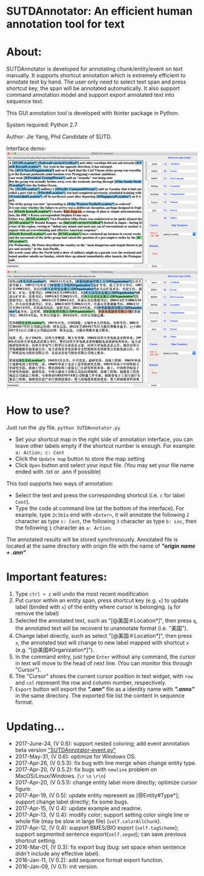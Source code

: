 SUTDAnnotator: An efficient human annotation tool for text
======

About:
====
SUTDAnnotator is developed for annotating chunk/entity/event on text manually. It supports shortcut annotation which is extremely efficient to annotate text by hand. The user only need to select text span and press shortcut key, the span will be annotated automatically. It also support command annotation model and support export annotated text into sequence text.

This GUI annotation tool is developed with tkinter package in Python. 

System required: Python 2.7

Author: Jie Yang, Phd Candidate of SUTD.

Interface demo:
![alt text](https://github.com/jiesutd/AnnTool/blob/master/EnglishInterface.png "English Interface demo")
![alt text](https://github.com/jiesutd/AnnTool/blob/master/ChineseInterface.png "Chinese Interface demo")

How to use?
====
Just run the .py file. `python SUTDAnnotator.py`
* Set your shortcut map in the right side of annotation interface, you can leave other labels empty if the shortcut number is enough. For example: `a: Action; c: Cont`
* Click the `Update map` button to store the map setting
* Click `Open` button and select your input file. (You may set your file name ended with .txt or .ann if possible)

This tool supports two ways of annotation:
* Select the text and press the corresponding shortcut (i.e. `c` for label `Cont`).
* Type the code at command line (at the bottom of the interface). For example, type `2c3b1a` end with `<Enter>`, it will annotate the following `2` character as type `c: Cont`, the following `3` character as type `b: Loc`, then the following `1` character as  `a: Action`.

The annotated results will be stored synchronously. Annotated file is located at the same directory with origin file with the name of ***"origin name + .ann"***


Important features:
=====
1. Type `ctrl + z` will undo  the most recent modification
2. Put cursor within an entity span, press shortcut key (e.g. `x`) to update label (binded with `x`) of the entity where cursor is belonging. (`q` for remove the label)
3. Selected the annotated text, such as "[@美国＃Location\*]", then press `q`, the annotated text will be recoverd to unannotate format (i.e. "美国").
4. Change label directly, such as select "[@美国＃Location\*]", then press `x`, the annotated text will change to new label mapped with shortcut `x` (e.g. "[@美国#Organization\*]").
5. In the command entry, just type `Enter` without any command, the cursor in text will move to the head of next line. (You can monitor this through "Cursor").
6. The "Cursor" shows the current cursor position in text widget, with `row` and `col` represent the row and column number, respectively.
7. `Export` button will export the ***".ann"*** file as a identity name with ***".anns"*** in the same directory. The exported file list the content in sequence format.


Updating...
====
* 2017-June-24, (V 0.6): support nested coloring; add event annotation beta version ["SUTDAnnotator-event.py"](SUTDAnnotator-event.py)
* 2017-May-31, (V 0.6): optimize for Windows OS.
* 2017-Apr-26, (V 0.5.3): fix bug with line merge when change entity type.
* 2017-Apr-20, (V 0.5.2): fix bugs with `newline` problem on MacOS/Linux/Windows. (`\r` `\n` `\r\n`)
* 2017-Apr-20, (V 0.5.1): change entity label more directly; optimize cursor figure.
* 2017-Apr-19, (V 0.5): update entity represent as [@Entity#Type*]; support change label directly; fix some bugs.
* 2017-Apr-15, (V 0.4): update example and readme.
* 2017-Apr-13, (V 0.4): modify color; support setting color single line or whole file (may be slow in large file) (`self.colorAllChunk`).
* 2017-Apr-12, (V 0.4): support BMES/BIO export (`self.tagScheme`); support segmented sentence export(`self.seged`); can save previous shortcut setting.
* 2016-Mar-01, (V 0.3): fix export bug (bug: set space when sentence didn't include any effective label).
* 2016-Jan-11, (V 0.2): add sequence format export function.
* 2016-Jan-09, (V 0.1): init version.


